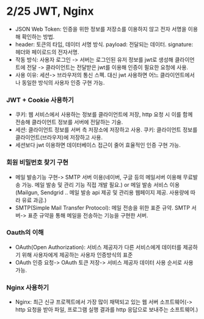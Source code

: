 # 2/25 JWT, Nginx

- JSON Web Token: 인증을 위한 정보를 저장소를 이용하지 않고 전자 서명을 이용해 확인하는 방법.
- header: 토큰의 타입, 데이터 서명 방식. payload: 전달되는 데이터. signature: 헤더와 페이로드의 전자서명.
- 작동 방식: 사용자 로그인 -> 서버는 로그인된 유저 정보를 jwt로 생성해 클라이언트에 전달 -> 클라이언트는 전달받은 jwt를 이용해 인증이 필요한 요청에 사용.
- 사용 이유: 세션-> 브라우저의 통신 스펙. 대신 jwt 사용하면 어느 클라이언트에서나 동일한 방식의 사용자 인증 구현 가능.

### JWT + Cookie 사용하기

- 쿠키: 웹 서비스에서 사용하는 정보를 클라이언트에 저장, http 요청 시 이를 함께 전송해 클라이언트 정보를 서버에 전달하는 기술.
- 세션: 클라이언트 정보를 서버 측 저장소에 저장하고 사용. 쿠키: 클라이언트 정보를 클라이언트(브라우저)에 저장하고 사용.
- 세션보다 jwt 이용하면 데이터베이스 접근이 줄어 효율적인 인증 구현 가능.

### 회원 비밀번호 찾기 구현

- 메일 발송기능 구현-> SMTP 서버 이용(네이버, 구글 등의 메일서버 이용해 무료발송 가능. 메일 발송 및 관리 기능 직접 개발 필요.) or 메일 발송 서비스 이용(Mailgun, Sendgrid .. 메일 발송 api 제공 및 관리용 웹페이지 제공. 사용량에 따라 유료 과금.)
- SMTP(Simple Mail Transfer Protocol): 메일 전송을 위한 표준 규약. SMTP 서버-> 표준 규약을 통해 메일을 전송하는 기능을 구현한 서버.

### Oauth의 이해

- OAuth(Open Authorization): 서비스 제공자가 다른 서비스에게 데이터를 제공하기 위해 사용자에게 제공하는 사용자 인증방식의 표준
- OAuth 인증 요청-> OAuth 토큰 저장-> 서비스 제공자 데이터 사용 순서로 사용 가능.

### Nginx 사용하기

- Nginx: 최근 신규 프로젝트에서 가장 많이 채택되고 있는 웹 서버 소프트웨어(-> http 요청을 받아 파일, 프로그램 실행 결과를 http 응답으로 보내주는 소프트웨어.)
